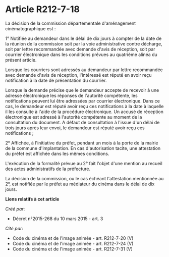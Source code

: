 # Article R212-7-18

La décision de la commission départementale d'aménagement cinématographique est :

1° Notifiée au demandeur dans le délai de dix jours à compter de la date de la réunion de la commission soit par la voie
administrative contre décharge, soit par lettre recommandée avec demande d'avis de réception, soit par courrier électronique
dans les conditions prévues au quatrième alinéa du présent article.

Lorsque les courriers sont adressés au demandeur par lettre recommandée avec demande d'avis de réception, l'intéressé est
réputé en avoir reçu notification à la date de présentation du courrier.

Lorsque la demande précise que le demandeur accepte de recevoir à une adresse électronique les réponses de l'autorité
compétente, les notifications peuvent lui être adressées par courrier électronique. Dans ce cas, le demandeur est réputé
avoir reçu ces notifications à la date à laquelle il les consulte à l'aide de la procédure électronique. Un accusé de
réception électronique est adressé à l'autorité compétente au moment de la consultation du document. A défaut de consultation
à l'issue d'un délai de trois jours après leur envoi, le demandeur est réputé avoir reçu ces notifications ;

2° Affichée, à l'initiative du préfet, pendant un mois à la porte de la mairie de la commune d'implantation. En cas
d'autorisation tacite, une attestation du préfet est affichée dans les mêmes conditions.

L'exécution de la formalité prévue au 2° fait l'objet d'une mention au recueil des actes administratifs de la préfecture.

La décision de la commission, ou le cas échéant l'attestation mentionnée au 2°, est notifiée par le préfet au médiateur du
cinéma dans le délai de dix jours.

**Liens relatifs à cet article**

_Créé par_:

  - Décret n°2015-268 du 10 mars 2015 - art. 3

_Cité par_:

  - Code du cinéma et de l'image animée - art. R212-7-20 (V)
  - Code du cinéma et de l'image animée - art. R212-7-24 (V)
  - Code du cinéma et de l'image animée - art. R212-7-31 (V)
